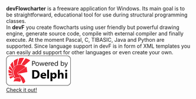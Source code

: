 **devFlowcharter** is a freeware application for Windows. Its main goal is to be straightforward, educational tool for use during structural programming classes.  
In **devF** you create flowcharts using user friendly but powerful drawing engine, generate source code, compile with external compiler and finally execute. 
At the moment Pascal, C, TIBASIC, Java and Python are supported. Since language support in devF is in form of XML templates you can easily add support for other languages or even create your own.  
![Alt text](Powered-by-Delphi.png?raw=true "Delphi")  
[Check it out!](http://www.embarcadero.com/products/delphi)


